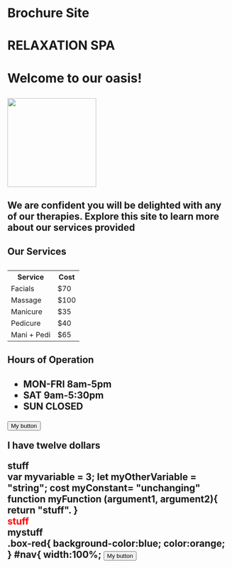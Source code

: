 # Brochure Site
<!DOCTYPE html>
<html lang="en">
<head>
  <meta charset="UTF-8">
  <meta name="viewport" content="width=device-width, initial-scale=1.0"›
  <meta http-equiv="X-UA-Compatible" content="ie=edge">
  <title›Brochure Site</title›
</head>
<div>
<body>
  <h1>RELAXATION SPA <h1>
  <p>Welcome to our oasis!</p>
  <img src= https://images.unsplash.com/photo-1620733723572-11c53f73a416?ixlib=rb-4.0.3&ixid=MnwxMjA3fDB8MHxzZWFyY2h8OHx8c3BhfGVufDB8fDB8fA%3D%3D&auto=format&fit=crop&w=900&q=100 | width=200)/>
<h2> We are confident you will be delighted with any of our therapies. Explore this site to learn more about our services provided <h2>
</body>
</div>
<div>
<body>
<h2> Our Services <h2>
<table>
  <tr>
    <th>Service</th>
    <th>Cost</th>
  </tr>
  <tr>
    <td>Facials</td>
    <td>$70</td>
  <tr>
    <td>Massage</td>
    <td>$100</td>
 <tr>
    <td>Manicure</td>
    <td>$35</td>
 <tr>
    <td>Pedicure</td>
    <td>$40</td>
 <tr>
    <td>Mani + Pedi</td>
    <td>$65</td>
  </tr>
</table>
</body>
</div>
<div>
<h2> Hours of Operation <h2>

<ul>
<li> MON-FRI 8am-5pm </li>
<li> SAT 9am-5:30pm </li>
<li> SUN CLOSED </li>
</ul>
<div>
</html>
<button class="button"> My button</button>
<script>
    $(".button").click(function(){
        alert("You clicked my button");
    })
</script>
<p> I have <span>
twelve</span> dollars</p>

<div id="uniqueID" class="box container red"> stuff </div>
<body>
var myvariable = 3;
let myOtherVariable
=
"string";
cost myConstant=
"unchanging"
function myFunction (argument1, argument2){
return
"stuff".
}
<div style="color:red">stuff</div>
<div class="box-red" id="nav">mystuff</div>
.box-red{
    background-color:blue;
    color:orange;
}
#nav{
    width:100%;
</body>
    <button class=button>My button</button>
    <script>
      $(".button").click(function(){
      alert("Lean more");
      })
      <script>
        
</html>
